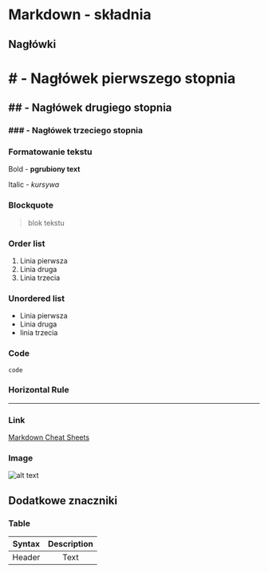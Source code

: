 # Markdown  - składnia

## Nagłówki

# # - Nagłówek pierwszego stopnia
## ## - Nagłówek drugiego stopnia
### ### - Nagłówek trzeciego stopnia

### Formatowanie tekstu

Bold - **pgrubiony text**

Italic - *kursywa*

### Blockquote

> blok tekstu

### Order list

1. Linia pierwsza
2. Linia druga
3. Linia trzecia

### Unordered list

- Linia pierwsza
- Linia druga
- linia trzecia

### Code

`code`

### Horizontal Rule

---

### Link

[def]: https://www.markdownguide.org/cheat-sheet/

[Markdown Cheat Sheets][def]

### Image

![alt text](image.jpg)

## Dodatkowe znaczniki

### Table

| Syntax | Description |
| :----: | :---------: |
| Header | Text        |
